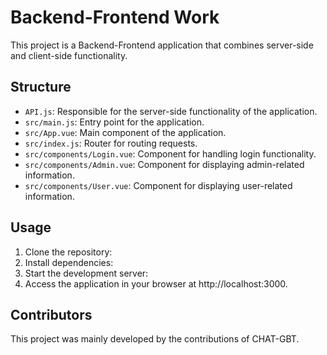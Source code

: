 # Backend-Frontend Work

This project is a Backend-Frontend application that combines server-side and client-side functionality.

## Structure

- `API.js`: Responsible for the server-side functionality of the application.
- `src/main.js`: Entry point for the application.
- `src/App.vue`: Main component of the application.
- `src/index.js`: Router for routing requests.
- `src/components/Login.vue`: Component for handling login functionality.
- `src/components/Admin.vue`: Component for displaying admin-related information.
- `src/components/User.vue`: Component for displaying user-related information.

## Usage

1. Clone the repository:
2. Install dependencies:
3. Start the development server:
4. Access the application in your browser at http://localhost:3000.

## Contributors

This project was mainly developed by the contributions of CHAT-GBT.




